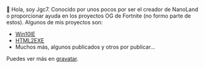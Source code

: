 👋 Hola, soy Jgc7. Conocido por unos pocos por ser el creador de NanoLand o proporcionar ayuda en los proyectos OG de Fortnite (no formo parte de estos).
Algunos de mis proyectos son:
- [Win10IE](./Win10IE)
- [HTML2EXE](./HTML2EXE)
- Muchos más, algunos publicados y otros por publicar...

Puedes ver más en [gravatar](https://gravatar.com/jgc9884).
